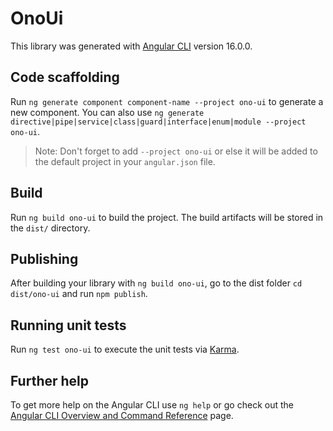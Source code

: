 # OnoUi

This library was generated with [Angular CLI](https://github.com/angular/angular-cli) version 16.0.0.

## Code scaffolding

Run `ng generate component component-name --project ono-ui` to generate a new component. You can also use `ng generate directive|pipe|service|class|guard|interface|enum|module --project ono-ui`.
> Note: Don't forget to add `--project ono-ui` or else it will be added to the default project in your `angular.json` file. 

## Build

Run `ng build ono-ui` to build the project. The build artifacts will be stored in the `dist/` directory.

## Publishing

After building your library with `ng build ono-ui`, go to the dist folder `cd dist/ono-ui` and run `npm publish`.

## Running unit tests

Run `ng test ono-ui` to execute the unit tests via [Karma](https://karma-runner.github.io).

## Further help

To get more help on the Angular CLI use `ng help` or go check out the [Angular CLI Overview and Command Reference](https://angular.io/cli) page.
